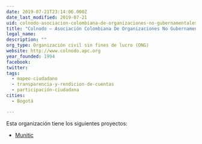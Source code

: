 ```yaml
---
date: 2019-07-21T23:14:06.000Z
date_last_modified: 2019-07-21
uid: colnodo-asociacion-colombiana-de-organizaciones-no-gubernamentales-para-la-comunicacion-via-correo-electronico
title: "Colnodo – Asociación Colombiana De Organizaciones No Gubernamentales Para La Comunicación Vía Correo Electrónico"
legal_name: 
description: ""
org_type: Organización civil sin fines de lucro (ONG)
website: http://www.colnodo.apc.org
year_founded: 1994
facebook: 
twitter: 
tags:
  - mapeo-ciudadano
  - transparencia-y-rendicion-de-cuentas
  - participación-ciudadana
cities: 
  - Bogotá

---
```


Esta organización tiene los siguientes proyectos:

- [Munitic](/i/munitic.html)
